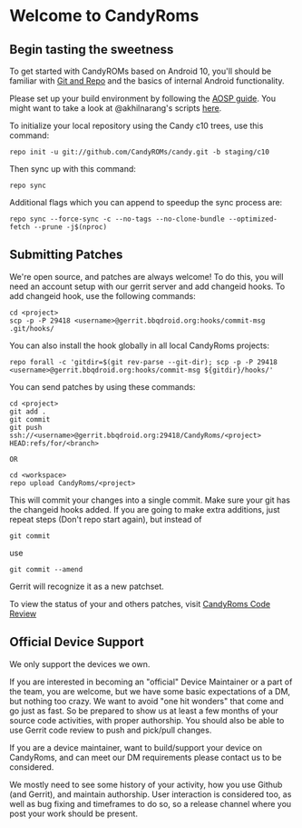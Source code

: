 Welcome to CandyRoms
===================


Begin tasting the sweetness
---------------

To get started with CandyROMs based on Android 10, you'll should be familiar with
[Git and Repo](https://source.android.com/source/using-repo.html) and the basics of internal Android functionality.

Please set up your build environment by following the [AOSP guide](https://source.android.com/setup/build/initializing). You might want to take
a look at @akhilnarang's scripts [here](https://github.com/akhilnarang/scripts).

To initialize your local repository using the Candy c10 trees, use this command:


	repo init -u git://github.com/CandyROMs/candy.git -b staging/c10


Then sync up with this command:

	repo sync

Additional flags which you can append to speedup the sync process are:

    repo sync --force-sync -c --no-tags --no-clone-bundle --optimized-fetch --prune -j$(nproc)

Submitting Patches
------------------

We're open source, and patches are always welcome!
To do this, you will need an account setup with our gerrit server and add changeid hooks.
To add changeid hook, use the following commands:

	cd <project>
	scp -p -P 29418 <username>@gerrit.bbqdroid.org:hooks/commit-msg .git/hooks/

You can also install the hook globally in all local CandyRoms projects:

    repo forall -c 'gitdir=$(git rev-parse --git-dir); scp -p -P 29418 <username>@gerrit.bbqdroid.org:hooks/commit-msg ${gitdir}/hooks/'

You can send patches by using these commands:

    cd <project>
    git add .
    git commit
    git push ssh://<username>@gerrit.bbqdroid.org:29418/CandyRoms/<project> HEAD:refs/for/<branch>

    OR

    cd <workspace>
    repo upload CandyRoms/<project>

This will commit your changes into a single commit.
Make sure your git has the changeid hooks added.
If you are going to make extra additions, just repeat steps (Don't repo start again), but instead of

	git commit

use

	git commit --amend

Gerrit will recognize it as a new patchset.

To view the status of your and others patches, visit [CandyRoms Code Review](http://gerrit.bbqdroid.org)


Official Device Support
-----------------------

We only support the devices we own.

If you are interested in becoming an "official" Device Maintainer or a part of the team, you are welcome, but we have some basic expectations of a DM, but nothing too crazy.  We want to avoid "one hit wonders" that come and go just as fast. So be prepared to show us at least a few months of your source code activities, with proper authorship. You should also be able to use Gerrit code review to push and pick/pull changes.

If you are a device maintainer, want to build/support your device on CandyRoms, and can meet our DM requirements please contact us to be considered. 

We mostly need to see some history of your activity, how you use Github (and Gerrit), and maintain authorship.  User interaction is considered too, as well as bug fixing and timeframes to do so, so a release channel where you post your work should be present.
